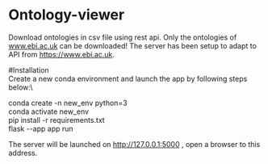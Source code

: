 # Ontology-viewer
Download ontologies in csv file using rest api. Only the ontologies of www.ebi.ac.uk can be downloaded! The server has been setup to adapt to API from https://www.ebi.ac.uk.

#Installation\
Create a new conda environment and launch the app by following steps below:\

conda create -n new_env python=3\
conda activate new_env\
pip install -r requirements.txt\
flask --app app run


The server will be launched on http://127.0.0.1:5000  , open a browser to this address.

